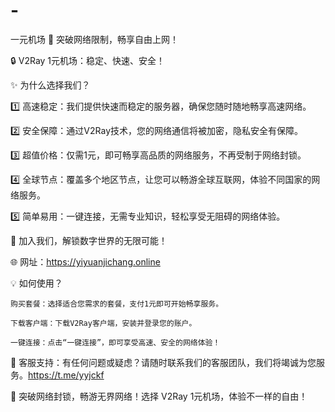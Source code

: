 # -
一元机场
🚀 突破网络限制，畅享自由上网！

🔒 V2Ray 1元机场：稳定、快速、安全！

✨ 为什么选择我们？

1️⃣ 高速稳定：我们提供快速而稳定的服务器，确保您随时随地畅享高速网络。

2️⃣ 安全保障：通过V2Ray技术，您的网络通信将被加密，隐私安全有保障。

3️⃣ 超值价格：仅需1元，即可畅享高品质的网络服务，不再受制于网络封锁。

4️⃣ 全球节点：覆盖多个地区节点，让您可以畅游全球互联网，体验不同国家的网络服务。

5️⃣ 简单易用：一键连接，无需专业知识，轻松享受无阻碍的网络体验。

🔗 加入我们，解锁数字世界的无限可能！

🌐 网址：https://yiyuanjichang.online

💡 如何使用？

    购买套餐：选择适合您需求的套餐，支付1元即可开始畅享服务。

    下载客户端：下载V2Ray客户端，安装并登录您的账户。

    一键连接：点击“一键连接”，即可享受高速、安全的网络体验！

📩 客服支持：有任何问题或疑虑？请随时联系我们的客服团队，我们将竭诚为您服务。https://t.me/yyjckf

🚀 突破网络封锁，畅游无界网络！选择 V2Ray 1元机场，体验不一样的自由！
